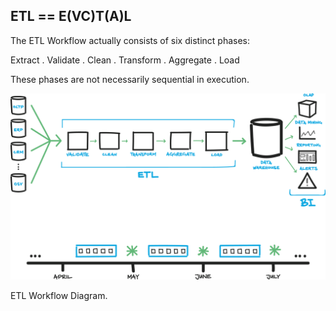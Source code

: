 ##  ETL == E(VC)T(A)L

The ETL Workflow actually consists of six distinct phases:

Extract . Validate . Clean . Transform . Aggregate . Load

These phases are not necessarily sequential in execution.

![](resources/images/data/2388-etldiagram.png) <!-- .element width="50%" -->

<p>
<span>
ETL Workflow Diagram.
</span><!-- .element: class="caption" -->
</p><!-- .element: class="caption-wrapper" -->
